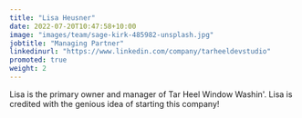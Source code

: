 ```yaml
---
title: "Lisa Heusner"
date: 2022-07-20T10:47:58+10:00
image: "images/team/sage-kirk-485982-unsplash.jpg"
jobtitle: "Managing Partner"
linkedinurl: "https://www.linkedin.com/company/tarheeldevstudio"
promoted: true
weight: 2
---
```


Lisa is the primary owner and manager of Tar Heel Window Washin'. Lisa is credited with the genious idea of starting this company!

